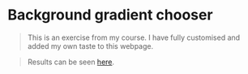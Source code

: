 # Background gradient chooser

> This is an exercise from my course. I have fully customised and added my own taste to this webpage.

> Results can be seen [here]().
